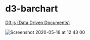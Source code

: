 # d3-barchart

[D3.js (Data Driven Documents)](https://d3js.org/)

![Screenshot 2020-05-16 at 12 43 00](https://user-images.githubusercontent.com/17026751/82119059-469dc780-9773-11ea-88a2-e823867e657f.png)
